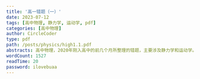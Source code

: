 ```yaml
---
title: '高一错题（一）'
date: 2023-07-12
tags: [高中物理, 静力学, 运动学, pdf]
categories: [高中物理]
author: CircleCoder
type: pdf
path: /posts/physics/high1.1.pdf
abstracts: 高中物理，2020年刚入高中的前几个月所整理的错题，主要涉及静力学和运动学。
wordCount: 1527
readTime: 20
password: ilovebuaa
---
```

